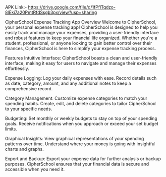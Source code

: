 APK Link:- https://drive.google.com/file/d/1fPflTqdzo-8lEki7a20PmtRfdSsgb3px/view?usp=sharing

CipherSchool Expense Tracking App
Overview
Welcome to CipherSchool, your personal expense tracking app! CipherSchool is designed to help you easily track and manage your expenses, providing a user-friendly interface and robust features to keep your financial life organized. Whether you're a student, professional, or anyone looking to gain better control over their finances, CipherSchool is here to simplify your expense tracking process.

Features
Intuitive Interface: CipherSchool boasts a clean and user-friendly interface, making it easy for users to navigate and manage their expenses effortlessly.

Expense Logging: Log your daily expenses with ease. Record details such as date, category, amount, and any additional notes to keep a comprehensive record.

Category Management: Customize expense categories to match your spending habits. Create, edit, and delete categories to tailor CipherSchool to your specific needs.

Budgeting: Set monthly or weekly budgets to stay on top of your spending goals. Receive notifications when you approach or exceed your set budget limits.

Graphical Insights: View graphical representations of your spending patterns over time. Understand where your money is going with insightful charts and graphs.

Export and Backup: Export your expense data for further analysis or backup purposes. CipherSchool ensures that your financial data is secure and accessible when you need it.
